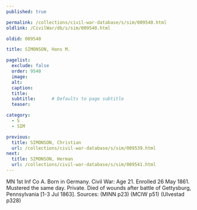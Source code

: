 ```yaml
---
published: true

permalink: /collections/civil-war-database/s/sim/009540.html
oldlink: /CivilWar/db/s/sim/009540.html

oldid: 009540

title: SIMONSON, Hans M.

pagelist:
  exclude: false
  order: 9540
  image: 
  alt:
  caption:
  title:
  subtitle:      # Defaults to page subtitle
  teaser:

category: 
  - S 
  - SIM

previous:
  title: SIMONSON, Christian
  url: /collections/civil-war-database/s/sim/009539.html  
next:
  title: SIMONSON, Herman
  url: /collections/civil-war-database/s/sim/009541.html   
---
```

MN 1st Inf Co A. Born in Germany. Civil War: Age 21. Enrolled 26 May 1861. Mustered the same day. Private. Died of wounds after battle of Gettysburg, Pennsylvania [1-3 Jul 1863]. Sources: (MINN p23) (MCIW p51) (Ulvestad p328)